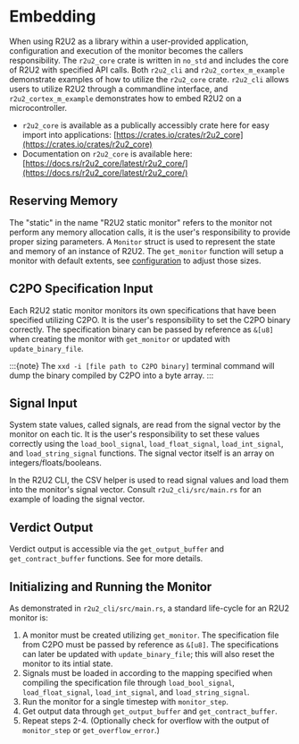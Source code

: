 # Embedding

When using R2U2 as a library within a user-provided application, configuration and execution of the monitor becomes the callers responsibility.
The `r2u2_core` crate is written in `no_std` and includes the core of R2U2 with specified API calls. Both `r2u2_cli` and 
`r2u2_cortex_m_example` demonstrate examples of how to utilize the `r2u2_core` crate. `r2u2_cli` allows users
to utilize R2U2 through a commandline interface, and `r2u2_cortex_m_example` demonstrates how to embed R2U2 on a microcontroller.

- `r2u2_core` is available as a publically accessibly crate here for easy import into applications: [https://crates.io/crates/r2u2_core](https://crates.io/crates/r2u2_core)
- Documentation on `r2u2_core` is available here: [https://docs.rs/r2u2_core/latest/r2u2_core/](https://docs.rs/r2u2_core/latest/r2u2_core/)

## Reserving Memory

The "static" in the name "R2U2 static monitor" refers to the monitor not perform any memory allocation calls, it is the user's responsibility to provide proper sizing parameters. A `Monitor` struct is used to represent the state and memory of an instance of R2U2. The `get_monitor` function will setup a monitor with default extents, see [configuration](./configuration.md) to adjust those sizes.

## C2PO Specification Input
Each R2U2 static monitor monitors its own specifications that have been specified utilizing C2PO. It is the user's responsibility to set the C2PO binary correctly. The specification binary can be passed by reference as `&[u8]` when creating the monitor with `get_monitor` or updated with `update_binary_file`.

:::{note}
The `xxd -i [file path to C2PO binary]` terminal command will dump the binary compiled by C2PO into a byte array.
:::

## Signal Input

System state values, called signals, are read from the signal vector by the monitor on each tic.
It is the user's responsibility to set these values correctly using the `load_bool_signal`, `load_float_signal`, `load_int_signal`, and `load_string_signal` functions. The signal vector itself is an array on integers/floats/booleans. 

In the R2U2 CLI, the CSV helper is used to read signal values and load them into the monitor's signal vector.
Consult `r2u2_cli/src/main.rs` for an example of loading the signal vector.

## Verdict Output

Verdict output is accessible via the `get_output_buffer` and `get_contract_buffer` functions.
See [](./output.md) for more details.

## Initializing and Running the Monitor

As demonstrated in `r2u2_cli/src/main.rs`, a standard life-cycle for an R2U2 monitor is:

1. A monitor must be created utilizing `get_monitor`. The specification file from C2PO must be passed by reference as `&[u8]`. The specifications can later be updated with `update_binary_file`; this will also reset the monitor to its intial state.
2. Signals must be loaded in according to the mapping specified when compiling the specification file through `load_bool_signal`, `load_float_signal`, `load_int_signal`, and `load_string_signal`.
3. Run the monitor for a single timestep with `monitor_step`.
4. Get output data through `get_output_buffer` and `get_contract_buffer`.
5. Repeat steps 2-4. (Optionally check for overflow with the output of `monitor_step` or `get_overflow_error`.)

